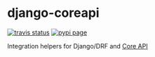 # django-coreapi

[![travis status](https://img.shields.io/travis/weargoggles/django-core-api.svg)](https://travis-ci.org/weargoggles/django-coreapi) [![pypi page](https://img.shields.io/pypi/v/django-core-api.svg)](https://pypi.python.org/pypi/django-coreapi)

Integration helpers for Django/DRF and [Core API](http://www.coreapi.org)
